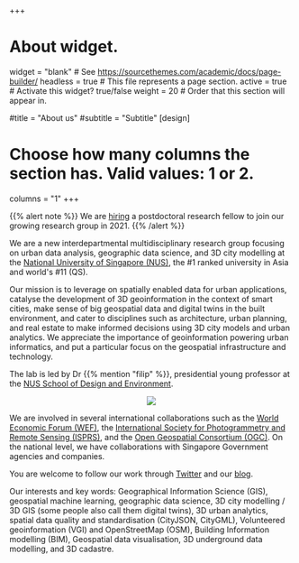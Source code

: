 +++
# About widget.
widget = "blank"  # See https://sourcethemes.com/academic/docs/page-builder/
headless = true  # This file represents a page section.
active = true  # Activate this widget? true/false
weight = 20  # Order that this section will appear in.

#title = "About us"
#subtitle = "Subtitle"
[design]
  # Choose how many columns the section has. Valid values: 1 or 2.
  columns = "1"
+++

{{% alert note %}}
We are [hiring](openings) a postdoctoral research fellow to join our growing research group in 2021.
{{% /alert %}}

We are a new interdepartmental multidisciplinary research group focusing on urban data analysis, geographic data science, and 3D city modelling at the [National University of Singapore (NUS)](http://www.nus.edu.sg), the #1 ranked university in Asia and world's #11 (QS). 

Our mission is to leverage on spatially enabled data for urban applications, catalyse the development of 3D geoinformation in the context of smart cities, make sense of big geospatial data and digital twins in the built environment, and cater to disciplines such as architecture, urban planning, and real estate to make informed decisions using 3D city models and urban analytics.
We appreciate the importance of geoinformation powering urban informatics, and put a particular focus on the geospatial infrastructure and technology.

The lab is led by Dr {{% mention "filip" %}}, presidential young professor at the [NUS School of Design and Environment](https://www.sde.nus.edu.sg).

<p align="center">
  <img src="img/banner2.png"/>
</p>

We are involved in several international collaborations such as the [World Economic Forum (WEF)](https://www.weforum.org), the [International Society for Photogrammetry and Remote Sensing (ISPRS)](https://www.isprs.org), and the [Open Geospatial Consortium (OGC)](https://www.opengeospatial.org).
On the national level, we have collaborations with Singapore Government agencies and companies.

You are welcome to follow our work through <a itemprop="sameAs" href="http://twitter.com/urbanalyticslab" target="_blank" rel="noopener"><i class="fab fa-twitter"></i> Twitter</a> and our <a href="post/">blog</a>.

Our interests and key words: Geographical Information Science (GIS), geospatial machine learning, geographic data science, 3D city modelling / 3D GIS (some people also call them digital twins), 3D urban analytics, spatial data quality and standardisation (CityJSON, CityGML), Volunteered geoinformation (VGI) and OpenStreetMap (OSM), Building Information modelling (BIM), Geospatial data visualisation, 3D underground data modelling, and 3D cadastre.

